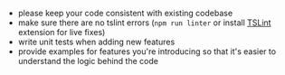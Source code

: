 - please keep your code consistent with existing codebase
- make sure there are no tslint errors (`npm run linter` or install [TSLint](https://marketplace.visualstudio.com/items?itemName=eg2.tslint) extension for live fixes)
- write unit tests when adding new features
- provide examples for features you're introducing so that it's easier to understand the logic behind the code
